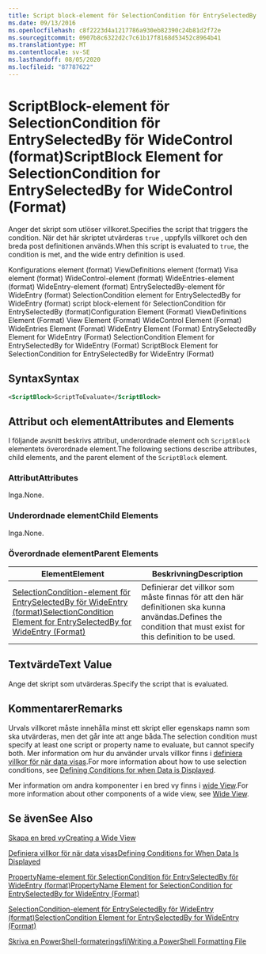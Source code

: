 ```yaml
---
title: Script block-element för SelectionCondition för EntrySelectedBy för WideControl (format) | Microsoft Docs
ms.date: 09/13/2016
ms.openlocfilehash: c8f2223d4a1217786a930eb82390c24b81d2f72e
ms.sourcegitcommit: 0907b8c6322d2c7c61b17f8168d53452c8964b41
ms.translationtype: MT
ms.contentlocale: sv-SE
ms.lasthandoff: 08/05/2020
ms.locfileid: "87787622"
---
```

# <a name="scriptblock-element-for-selectioncondition-for-entryselectedby-for-widecontrol-format"></a><span data-ttu-id="ff1f1-102">ScriptBlock-element för SelectionCondition för EntrySelectedBy för WideControl (format)</span><span class="sxs-lookup"><span data-stu-id="ff1f1-102">ScriptBlock Element for SelectionCondition for EntrySelectedBy for WideControl (Format)</span></span>

<span data-ttu-id="ff1f1-103">Anger det skript som utlöser villkoret.</span><span class="sxs-lookup"><span data-stu-id="ff1f1-103">Specifies the script that triggers the condition.</span></span> <span data-ttu-id="ff1f1-104">När det här skriptet utvärderas `true` , uppfylls villkoret och den breda post definitionen används.</span><span class="sxs-lookup"><span data-stu-id="ff1f1-104">When this script is evaluated to `true`, the condition is met, and the wide entry definition is used.</span></span>

<span data-ttu-id="ff1f1-105">Konfigurations element (format) ViewDefinitions element (format) Visa element (format) WideControl-element (format) WideEntries-element (format) WideEntry-element (format) EntrySelectedBy-element för WideEntry (format) SelectionCondition element for EntrySelectedBy for WideEntry (format) script block-element för SelectionCondition för EntrySelectedBy (format)</span><span class="sxs-lookup"><span data-stu-id="ff1f1-105">Configuration Element (Format) ViewDefinitions Element (Format) View Element (Format) WideControl Element (Format) WideEntries Element (Format) WideEntry Element (Format) EntrySelectedBy Element for WideEntry (Format) SelectionCondition Element for EntrySelectedBy for WideEntry (Format) ScriptBlock Element for SelectionCondition for EntrySelectedBy for WideEntry (Format)</span></span>

## <a name="syntax"></a><span data-ttu-id="ff1f1-106">Syntax</span><span class="sxs-lookup"><span data-stu-id="ff1f1-106">Syntax</span></span>

```xml
<ScriptBlock>ScriptToEvaluate</ScriptBlock>
```

## <a name="attributes-and-elements"></a><span data-ttu-id="ff1f1-107">Attribut och element</span><span class="sxs-lookup"><span data-stu-id="ff1f1-107">Attributes and Elements</span></span>

<span data-ttu-id="ff1f1-108">I följande avsnitt beskrivs attribut, underordnade element och `ScriptBlock` elementets överordnade element.</span><span class="sxs-lookup"><span data-stu-id="ff1f1-108">The following sections describe attributes, child elements, and the parent element of the `ScriptBlock` element.</span></span>

### <a name="attributes"></a><span data-ttu-id="ff1f1-109">Attribut</span><span class="sxs-lookup"><span data-stu-id="ff1f1-109">Attributes</span></span>

<span data-ttu-id="ff1f1-110">Inga.</span><span class="sxs-lookup"><span data-stu-id="ff1f1-110">None.</span></span>

### <a name="child-elements"></a><span data-ttu-id="ff1f1-111">Underordnade element</span><span class="sxs-lookup"><span data-stu-id="ff1f1-111">Child Elements</span></span>

<span data-ttu-id="ff1f1-112">Inga.</span><span class="sxs-lookup"><span data-stu-id="ff1f1-112">None.</span></span>

### <a name="parent-elements"></a><span data-ttu-id="ff1f1-113">Överordnade element</span><span class="sxs-lookup"><span data-stu-id="ff1f1-113">Parent Elements</span></span>

|<span data-ttu-id="ff1f1-114">Element</span><span class="sxs-lookup"><span data-stu-id="ff1f1-114">Element</span></span>|<span data-ttu-id="ff1f1-115">Beskrivning</span><span class="sxs-lookup"><span data-stu-id="ff1f1-115">Description</span></span>|
|-------------|-----------------|
|[<span data-ttu-id="ff1f1-116">SelectionCondition-element för EntrySelectedBy för WideEntry (format)</span><span class="sxs-lookup"><span data-stu-id="ff1f1-116">SelectionCondition Element for EntrySelectedBy for WideEntry (Format)</span></span>](./selectioncondition-element-for-entryselectedby-for-widecontrol-format.md)|<span data-ttu-id="ff1f1-117">Definierar det villkor som måste finnas för att den här definitionen ska kunna användas.</span><span class="sxs-lookup"><span data-stu-id="ff1f1-117">Defines the condition that must exist for this definition to be used.</span></span>|

## <a name="text-value"></a><span data-ttu-id="ff1f1-118">Textvärde</span><span class="sxs-lookup"><span data-stu-id="ff1f1-118">Text Value</span></span>

<span data-ttu-id="ff1f1-119">Ange det skript som utvärderas.</span><span class="sxs-lookup"><span data-stu-id="ff1f1-119">Specify the script that is evaluated.</span></span>

## <a name="remarks"></a><span data-ttu-id="ff1f1-120">Kommentarer</span><span class="sxs-lookup"><span data-stu-id="ff1f1-120">Remarks</span></span>

<span data-ttu-id="ff1f1-121">Urvals villkoret måste innehålla minst ett skript eller egenskaps namn som ska utvärderas, men det går inte att ange båda.</span><span class="sxs-lookup"><span data-stu-id="ff1f1-121">The selection condition must specify at least one script or property name to evaluate, but cannot specify both.</span></span> <span data-ttu-id="ff1f1-122">Mer information om hur du använder urvals villkor finns i [definiera villkor för när data visas](./defining-conditions-for-displaying-data.md).</span><span class="sxs-lookup"><span data-stu-id="ff1f1-122">For more information about how to use selection conditions, see [Defining Conditions for when Data is Displayed](./defining-conditions-for-displaying-data.md).</span></span>

<span data-ttu-id="ff1f1-123">Mer information om andra komponenter i en bred vy finns i [wide View](./creating-a-wide-view.md).</span><span class="sxs-lookup"><span data-stu-id="ff1f1-123">For more information about other components of a wide view, see [Wide View](./creating-a-wide-view.md).</span></span>

## <a name="see-also"></a><span data-ttu-id="ff1f1-124">Se även</span><span class="sxs-lookup"><span data-stu-id="ff1f1-124">See Also</span></span>

[<span data-ttu-id="ff1f1-125">Skapa en bred vy</span><span class="sxs-lookup"><span data-stu-id="ff1f1-125">Creating a Wide View</span></span>](./creating-a-wide-view.md)

[<span data-ttu-id="ff1f1-126">Definiera villkor för när data visas</span><span class="sxs-lookup"><span data-stu-id="ff1f1-126">Defining Conditions for When Data Is Displayed</span></span>](./defining-conditions-for-displaying-data.md)

[<span data-ttu-id="ff1f1-127">PropertyName-element för SelectionCondition för EntrySelectedBy för WideEntry (format)</span><span class="sxs-lookup"><span data-stu-id="ff1f1-127">PropertyName Element for SelectionCondition for EntrySelectedBy for WideEntry (Format)</span></span>](./propertyname-element-for-selectioncondition-for-entryselectedby-for-wideentry-format.md)

[<span data-ttu-id="ff1f1-128">SelectionCondition-element för EntrySelectedBy för WideEntry (format)</span><span class="sxs-lookup"><span data-stu-id="ff1f1-128">SelectionCondition Element for EntrySelectedBy for WideEntry (Format)</span></span>](./selectioncondition-element-for-entryselectedby-for-widecontrol-format.md)

[<span data-ttu-id="ff1f1-129">Skriva en PowerShell-formateringsfil</span><span class="sxs-lookup"><span data-stu-id="ff1f1-129">Writing a PowerShell Formatting File</span></span>](./writing-a-powershell-formatting-file.md)
